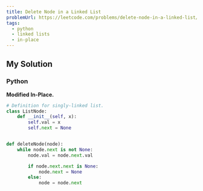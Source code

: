```yaml
---
title: Delete Node in a Linked List
problemUrl: https://leetcode.com/problems/delete-node-in-a-linked-list/
tags:
  - python
  - linked lists
  - in-place
---
```


## My Solution

### Python

**Modified In-Place.**

```py
# Definition for singly-linked list.
class ListNode:
    def __init__(self, x):
        self.val = x
        self.next = None


def deleteNode(node):
    while node.next is not None:
        node.val = node.next.val

        if node.next.next is None:
            node.next = None
        else:
            node = node.next
```
